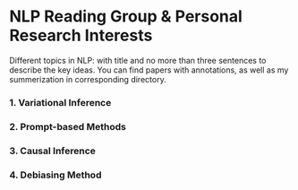 # NLP Reading Group & Personal Research Interests

Different topics in NLP: with title and no more than three sentences to describe the key ideas. You can find papers with annotations, as well as my summerization in corresponding directory.

### 1. Variational Inference


### 2. Prompt-based Methods



### 3. Causal Inference



### 4. Debiasing Method


